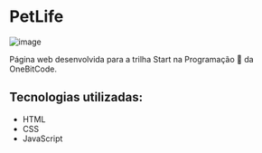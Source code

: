 # PetLife

![image](https://github.com/isaacpontes/petlife/assets/43050548/2e2f0c7c-f48c-4d3a-bd3f-96c2dc79b802)

Página web desenvolvida para a trilha Start na Programação 🤘 da OneBitCode.

## Tecnologias utilizadas:

- HTML
- CSS
- JavaScript
